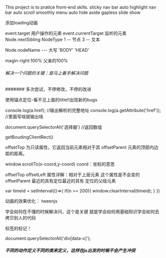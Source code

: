 This project is to pratice front-end skills. 
sticky nav bar
auto highlight nav bar
auto scroll smoothly
menu
auto hide aside
gapless slide show

添加loading动画

event.target 用户操作的元素
event.currentTarget 监听的元素
Node.nextSibling
NodeType 
1  -- 节点
3  -- 文本

Node.nodeName --- 大写 'BODY' 'HEAD'

magin-right:100% 父亲的100%

###### 解决一个问题的关键：是马上着手解决问题
####### 多次尝试，不停修改，不停的改进

<!-- CSS是没有完美的，所以你必须不断去完善 -->
使用锚点定位-看不见上面的title!!出现新的bugs


console.log(a.href); //输出解析的完整地址
console.log(a.getAttribute('href')); //里面写啥就输出啥

document.querySelectorAll('选择器') //返回数组

getBoudingClientRect()

offsetTop 
        为只读属性，它返回当前元素相对于其 offsetParent 元素的顶部内边距的距离。

<!-- window.scrollTo(x,y) 起始点都是左上角 -->
window.scrollTo(x-coord,y-coord)
coord：坐标的意思

offsetTop offsetLeft 属性详解：相对于上层元素 这个属性是不会变的
offsetParent 最近的具有定位最近的具有
定位的父级元素

var timeid = setInterval(()=>{
    if(n >= 200){
        window.clearInterval(timeid);
    }
})



动画的效果优化： tweenjs
<!-- <!DOCTYPE html>
<html>
<head>
  <meta charset="utf-8">
  <title>JS Bin</title>
</head>
<body>
<script src="https://cdnjs.cloudflare.com/ajax/libs/tween.js/18.6.0/tween.umd.js"></script>
  <script>
      function animate(time) {
	requestAnimationFrame(animate);
	TWEEN.update(time);
}
requestAnimationFrame(animate);
var coords = {x: 0, y: 0};
var tween = new TWEEN.Tween(coords)
	.to({x: 300, y: 200}, 1000)
	.easing(TWEEN.Easing.Quadratic.Out)
	.onUpdate(function(){
      console.log(coords.x,coords.y);
	})
	.start();
  </script>
</body>
</html> -->
学会如何在不懂的时候解决问，这个是关键
就是学会如何用基础知识学会如何去拷贝别人的代码


标签的标记！
<div data-x></div>
document.querySelectorAll('div[data-x]');


##### 不同的动作定义不同的类来定义，这样在js出发的时候不会产生冲突